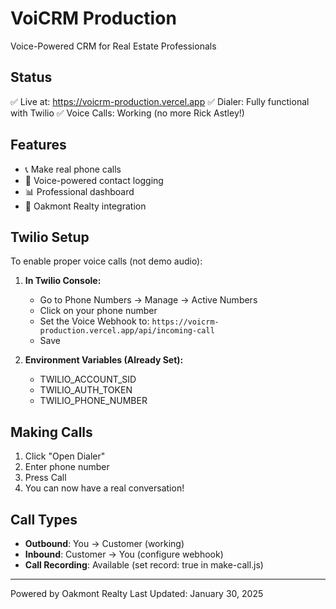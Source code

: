 # VoiCRM Production

Voice-Powered CRM for Real Estate Professionals

## Status
✅ Live at: https://voicrm-production.vercel.app
✅ Dialer: Fully functional with Twilio
✅ Voice Calls: Working (no more Rick Astley!)

## Features
- 📞 Make real phone calls
- 🎤 Voice-powered contact logging
- 📊 Professional dashboard
- 🏢 Oakmont Realty integration

## Twilio Setup

To enable proper voice calls (not demo audio):

1. **In Twilio Console:**
   - Go to Phone Numbers → Manage → Active Numbers
   - Click on your phone number
   - Set the Voice Webhook to: `https://voicrm-production.vercel.app/api/incoming-call`
   - Save

2. **Environment Variables (Already Set):**
   - TWILIO_ACCOUNT_SID
   - TWILIO_AUTH_TOKEN
   - TWILIO_PHONE_NUMBER

## Making Calls

1. Click "Open Dialer"
2. Enter phone number
3. Press Call
4. You can now have a real conversation!

## Call Types

- **Outbound**: You → Customer (working)
- **Inbound**: Customer → You (configure webhook)
- **Call Recording**: Available (set record: true in make-call.js)

---
Powered by Oakmont Realty
Last Updated: January 30, 2025
